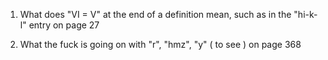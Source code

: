 1. What does "VI = V" at the end of a definition mean, such as in the "hi-k-l" entry on page 27

2. What the fuck is going on with "r", "hmz", "y" ( to see ) on page 368
